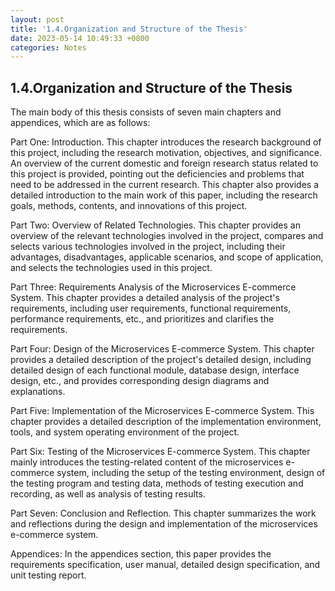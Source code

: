 ```yaml
---
layout: post
title: '1.4.Organization and Structure of the Thesis'
date: 2023-05-14 10:49:33 +0800
categories: Notes
---
```


## 1.4.Organization and Structure of the Thesis

The main body of this thesis consists of seven main chapters and appendices, which are as follows:

Part One: Introduction. This chapter introduces the research background of this project, including the research motivation, objectives, and significance. An overview of the current domestic and foreign research status related to this project is provided, pointing out the deficiencies and problems that need to be addressed in the current research. This chapter also provides a detailed introduction to the main work of this paper, including the research goals, methods, contents, and innovations of this project.

Part Two: Overview of Related Technologies. This chapter provides an overview of the relevant technologies involved in the project, compares and selects various technologies involved in the project, including their advantages, disadvantages, applicable scenarios, and scope of application, and selects the technologies used in this project.

Part Three: Requirements Analysis of the Microservices E-commerce System. This chapter provides a detailed analysis of the project's requirements, including user requirements, functional requirements, performance requirements, etc., and prioritizes and clarifies the requirements.

Part Four: Design of the Microservices E-commerce System. This chapter provides a detailed description of the project's detailed design, including detailed design of each functional module, database design, interface design, etc., and provides corresponding design diagrams and explanations.

Part Five: Implementation of the Microservices E-commerce System. This chapter provides a detailed description of the implementation environment, tools, and system operating environment of the project.

Part Six: Testing of the Microservices E-commerce System. This chapter mainly introduces the testing-related content of the microservices e-commerce system, including the setup of the testing environment, design of the testing program and testing data, methods of testing execution and recording, as well as analysis of testing results.

Part Seven: Conclusion and Reflection. This chapter summarizes the work and reflections during the design and implementation of the microservices e-commerce system.

Appendices: In the appendices section, this paper provides the requirements specification, user manual, detailed design specification, and unit testing report.

